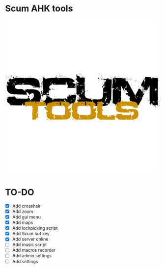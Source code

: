 # Scum AHK tools

<a href="#readme">
            <img alt="Scum tools logo" src="img/logo.png">
</a>

# TO-DO
 - [x] Add crosshair
 - [x] Add zoom
 - [x] Add gui menu
 - [x] Add maps
 - [x] Add lockpicking script
 - [x] Add Scum hot key
 - [x] Add server online
 - [ ] Add music script
 - [ ] Add macros recorder
 - [ ] Add admin settings
 - [ ] Add settings
